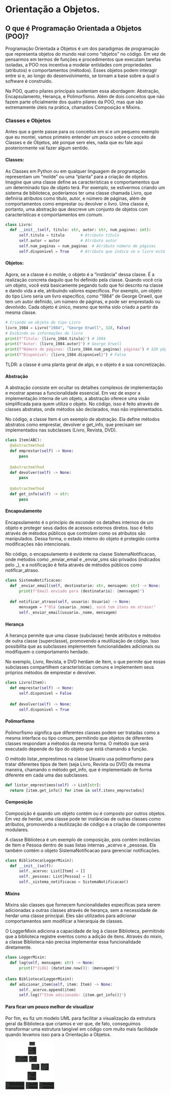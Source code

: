 # Orientação a Objetos.

## O que é Programação Orientada a Objetos (POO)?

Programação Orientada a Objetos é um dos paradigmas de programação que representa objetos do mundo real como “objetos” no código. Em vez de pensarmos em termos de funções e procedimentos que executam tarefas isoladas, a POO nos incentiva a modelar entidades com propriedades (atributos) e comportamentos (métodos). Esses objetos podem interagir entre si e, ao longo do desenvolvimento, se tornam a base sobre a qual o software é construído.

Na POO, quatro pilares principais sustentam essa abordagem: Abstração, Encapsulamento, Herança, e Polimorfismo. Além de dois conceitos que não fazem parte oficialmente dos quatro pilares da POO, mas que são extremamente úteis na prática, chamados Composição e Mixins.

### Classes e Objetos

Antes que a gente passe para os conceitos em si e um pequeno exemplo que eu montei, vamos primeiro entender um pouco sobre o conceito de Classes e de Objetos, até porque sem eles, nada que eu fale aqui posteriormente vai fazer algum sentido.

#### Classes:

As Classes em Python ou em qualquer linguagem de programação representam um “molde” ou uma “planta” para a criação de objetos. Imagine que uma classe define as características e comportamentos que um determinado tipo de objeto terá. Por exemplo, se estivermos criando um sistema de biblioteca, poderíamos ter uma classe chamada Livro, que definiria atributos como título, autor, e número de páginas, além de comportamentos como emprestar ou devolver o livro. Uma classe é, portanto, uma abstração que descreve um conjunto de objetos com características e comportamentos em comum.

``` python
class Livro:
  def __init__(self, titulo: str, autor: str, num_paginas: int):
      self.titulo = titulo       # Atributo título
      self.autor = autor         # Atributo autor
      self.num_paginas = num_paginas  # Atributo número de páginas
      self.disponivel = True     # Atributo que indica se o livro está disponível
```

#### Objetos:

Agora, se a classe é o molde, o objeto é a “instância” dessa classe. É a realização concreta daquilo que foi definido pela classe. Quando você cria um objeto, você está basicamente pegando tudo que foi descrito na classe e dando vida a ele, atribuindo valores específicos. Por exemplo, um objeto do tipo Livro seria um livro específico, como “1984” de George Orwell, que tem um autor definido, um número de páginas, e pode ser emprestado ou devolvido. Cada objeto é único, mesmo que tenha sido criado a partir da mesma classe.

``` python
# Criando um objeto do tipo Livro
livro_1984 = Livro("1984", "George Orwell", 328, False) 
# Exibindo as informações do livro 
print(f"Título: {livro_1984.titulo}") # 1984
print(f"Autor: {livro_1984.autor}") # George Orwell
print(f"Número de páginas: {livro_1984.num_paginas} páginas") # 328 páginas
print(f"Disponível: {livro_1984.disponivel}") # False
```

TLDR: a classe é uma planta geral de algo, e o objeto é a sua concretização.

#### Abstração

A abstração consiste em ocultar os detalhes complexos de implementação e mostrar apenas a funcionalidade essencial. Em vez de expor a implementação interna de um objeto, a abstração oferece uma visão simplificada para quem utiliza o objeto. No código, isso é feito através de classes abstratas, onde métodos são declarados, mas não implementados.

No código, a classe Item é um exemplo de abstração. Ela define métodos abstratos como emprestar, devolver e get_info, que precisam ser implementados nas subclasses (Livro, Revista, DVD).


``` python
class Item(ABC):
  @abstractmethod
  def emprestar(self) -> None:
      pass
  
  @abstractmethod
  def devolver(self) -> None:
      pass
  
  @abstractmethod
  def get_info(self) -> str:
      pass
```

#### Encapsulamento

Encapsulamento é o princípio de esconder os detalhes internos de um objeto e proteger seus dados de acessos externos diretos. Isso é feito através de métodos públicos que controlam como os atributos são manipulados. Dessa forma, o estado interno do objeto é protegido contra modificações não intencionais.

No código, o encapsulamento é evidente na classe SistemaNotificacao, onde métodos como _enviar_email e _enviar_sms são privados (indicados pelo _), e a notificação é feita através de métodos públicos como notificar_atraso.

``` python
class SistemaNotificacao:
  def _enviar_email(self, destinatario: str, mensagem: str) -> None:
      print(f"Email enviado para {destinatario}: {mensagem}")
  
  def notificar_atraso(self, usuario: Usuario) -> None:
      mensagem = f"Olá {usuario._nome}, você tem itens em atraso!"
      self._enviar_email(usuario._nome, mensagem)
```

#### Herança

A herança permite que uma classe (subclasse) herde atributos e métodos de outra classe (superclasse), promovendo a reutilização de código. Isso possibilita que as subclasses implementem funcionalidades adicionais ou modifiquem o comportamento herdado.

No exemplo, Livro, Revista, e DVD herdam de Item, o que permite que essas subclasses compartilhem características comuns e implementem seus próprios métodos de emprestar e devolver.

``` python
class Livro(Item):
  def emprestar(self) -> None:
      self.disponivel = False
  
  def devolver(self) -> None:
      self.disponivel = True
```

#### Polimorfismo

Polimorfismo significa que diferentes classes podem ser tratadas como a mesma interface ou tipo comum, permitindo que objetos de diferentes classes respondam a métodos da mesma forma. O método que será executado depende do tipo do objeto que está chamando a função.

O método listar_emprestimos na classe Usuario usa polimorfismo para tratar diferentes tipos de Item (seja Livro, Revista ou DVD) da mesma maneira, chamando o método get_info, que é implementado de forma diferente em cada uma das subclasses.

``` python
def listar_emprestimos(self) -> List[str]:
  return [item.get_info() for item in self.itens_emprestados]
```

#### Composição

Composição é quando um objeto contém ou é composto por outros objetos. Em vez de herdar, uma classe pode ter instâncias de outras classes como atributos, promovendo a reutilização de código e a criação de componentes modulares.

A classe Biblioteca é um exemplo de composição, pois contém instâncias de Item e Pessoa dentro de suas listas internas _acervo e _pessoas. Ela também contém o objeto SistemaNotificacao para gerenciar notificações.

``` python
class Biblioteca(LoggerMixin):
  def __init__(self):
      self._acervo: List[Item] = []
      self._pessoas: List[Pessoa] = []
      self._sistema_notificacao = SistemaNotificacao()
```

#### Mixins

Mixins são classes que fornecem funcionalidades específicas para serem adicionadas a outras classes através de herança, sem a necessidade de herdar uma classe principal. Eles são utilizados para adicionar comportamentos sem modificar a hierarquia de classes.

O LoggerMixin adiciona a capacidade de log à classe Biblioteca, permitindo que a biblioteca registre eventos como a adição de itens. Através do mixin, a classe Biblioteca não precisa implementar essa funcionalidade diretamente.

``` python
class LoggerMixin:
  def log(self, mensagem: str) -> None:
      print(f"[LOG] {datetime.now()}: {mensagem}")

class Biblioteca(LoggerMixin):
  def adicionar_item(self, item: Item) -> None:
      self._acervo.append(item)
      self.log(f"Item adicionado: {item.get_info()}")
```

#### Para ficar um pouco melhor de visualizar

Por fim, eu fiz um modelo UML para facilitar a visualização da estrutura geral da Biblioteca que criamos e ver que, de fato, conseguimos transformar uma estrutura tangível em código com muito mais facilidade quando levamos isso para a Orientação a Objetos.

![alt text](image.png)

